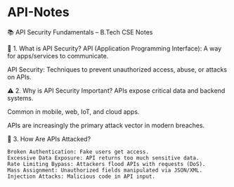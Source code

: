 # API-Notes
📚 API Security Fundamentals – B.Tech CSE Notes

🔐 1. What is API Security?
API (Application Programming Interface): A way for apps/services to communicate.

API Security: Techniques to prevent unauthorized access, abuse, or attacks on APIs.

⚠️ 2. Why is API Security Important?
APIs expose critical data and backend systems.

Common in mobile, web, IoT, and cloud apps.

APIs are increasingly the primary attack vector in modern breaches.

🧨 3. How Are APIs Attacked?

    Broken Authentication: Fake users get access.
    Excessive Data Exposure: API returns too much sensitive data.
    Rate Limiting Bypass: Attackers flood APIs with requests (DoS).
    Mass Assignment: Unauthorized fields manipulated via JSON/XML.
    Injection Attacks: Malicious code in API input.


